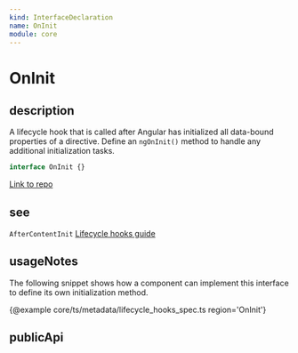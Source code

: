 ```yaml
---
kind: InterfaceDeclaration
name: OnInit
module: core
---
```


# OnInit

## description

A lifecycle hook that is called after Angular has initialized
all data-bound properties of a directive.
Define an `ngOnInit()` method to handle any additional initialization tasks.

```ts
interface OnInit {}
```

[Link to repo](https://github.com/timdeschryver/angular/blob/master/packages/core/src/interface/lifecycle_hooks.ts#L56-L65)

## see

`AfterContentInit`
[Lifecycle hooks guide](guide/lifecycle-hooks)

## usageNotes

The following snippet shows how a component can implement this interface to
define its own initialization method.

{@example core/ts/metadata/lifecycle_hooks_spec.ts region='OnInit'}

## publicApi
